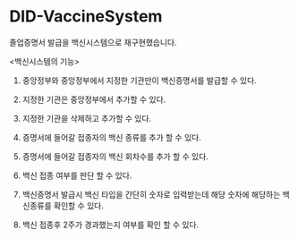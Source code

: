 # DID-VaccineSystem

졸업증명서 발급을 백신시스템으로 재구현했습니다.


<백신시스템의 기능>

1. 중앙정부와 중앙정부에서 지정한 기관만이 백신증명서를 발급할 수 있다.

2. 지정한 기관은 중앙정부에서 추가할 수 있다.

3. 지정한 기관을 삭제하고 추가할 수 있다.

4. 증명서에 들어갈 접종자의 백신 종류를 추가 할 수 있다.

5. 증명서에 들어갈 접종자의 백신 회차수를 추가 할 수 있다.

6. 백신 접종 여부를 판단 할 수 있다.

7. 백신증명서 발급시 백신 타입을 간단히 숫자로 입력받는데 해당 숫자에 해당하는 백신종류를 확인할 수 있다.

8. 백신 접종후 2주가 경과했는지 여부를 확인 할 수 있다.
